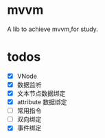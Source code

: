 # mvvm

A lib to achieve mvvm,for study.

# todos

-   [x] VNode
-   [x] 数据监听
-   [x] 文本节点数据绑定
-   [x] attribute 数据绑定
-   [ ] 常用指令
-   [ ] 双向绑定
-   [x] 事件绑定
